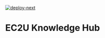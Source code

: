 [![deploy-next](https://github.com/ec2u/data/actions/workflows/next.yml/badge.svg)](https://github.com/ec2u/data/actions/workflows/next.yml)

# EC2U Knowledge Hub
